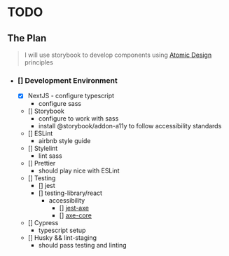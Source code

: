 # TODO

## The Plan

> I will use storybook to develop components using [Atomic Design](https://bradfrost.com/blog/post/atomic-web-design/) principles

- ### [] Development Environment

  - [x] NextJS
		- configure typescript
    - configure sass
  - [] Storybook
    - configure to work with sass
    - install @storybook/addon-a11y to follow accessibility standards
  - [] ESLint
    - airbnb style guide
  - [] Stylelint
    - lint sass
  - [] Prettier
    - should play nice with ESLint
  - [] Testing
    - [] jest
    - [] testing-library/react
		- accessibility
			- [] [jest-axe](https://github.com/nickcolley/jest-axe#readme)
			- [] [axe-core](https://www.npmjs.com/package/jest-axe)
  - [] Cypress
    - typescript setup
  - [] Husky && lint-staging
    - should pass testing and linting
